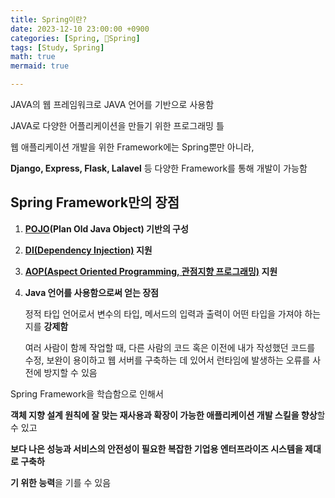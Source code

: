 ```yaml
---
title: Spring이란?
date: 2023-12-10 23:00:00 +0900
categories: [Spring, 🌼Spring]
tags: [Study, Spring]
math: true
mermaid: true

---
```


JAVA의 웹 프레임워크로 JAVA 언어를 기반으로 사용함

JAVA로 다양한 어플리케이션을 만들기 위한 프로그래밍 틀

웹 애플리케이션 개발을 위한 Framework에는 Spring뿐만 아니라, 

**Django, Express, Flask, Lalavel** 등 다양한 Framework를 통해 개발이 가능함

## Spring Framework만의 장점

1. **[POJO](https://www.notion.so/POJO-ccbc2f839a05467186686fcbadd52590?pvs=21)(Plan Old Java Object) 기반의 구성**
2. **[DI(Dependency Injection)](https://www.notion.so/DI-4c78e23f590e443c8c3ad6acf5e1c296?pvs=21) 지원**
3. **[AOP(Aspect Oriented Programming, 관점지향 프로그래밍)](https://www.notion.so/AOP-524447ecba4d4f499b71f4351ba5343b?pvs=21) 지원**
4. **Java 언어를 사용함으로써 얻는 장점**
    
    정적 타입 언어로서 변수의 타입, 메서드의 입력과 출력이 어떤 타입을 가져야 하는지를 **강제함**
    
    여러 사람이 함께 작업할 때, 다른 사람의 코드 혹은 이전에 내가 작성했던 코드를 수정, 보완이 용이하고 웹 서버를 구축하는 데 있어서 런타임에 발생하는 오류를 사전에 방지할 수 있음
    

Spring Framework을 학습함으로 인해서

**객체 지향 설계 원칙에 잘 맞는 재사용과 확장이 가능한 애플리케이션 개발 스킬을 향상**할 수 있고

**보다 나은 성능과 서비스의 안전성이 필요한 복잡한 기업용 엔터프라이즈 시스템을 제대로 구축하**

**기 위한 능력**을 기를 수 있음